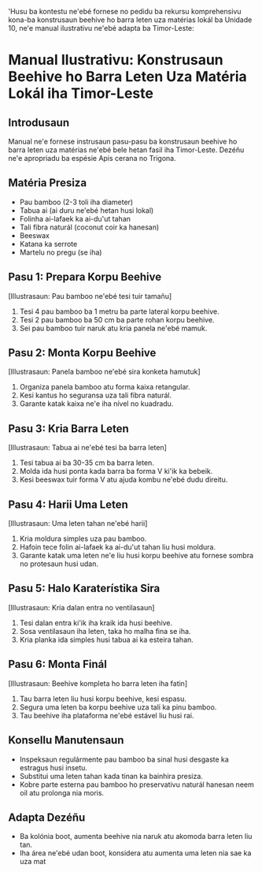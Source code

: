 'Husu ba kontestu ne'ebé fornese no pedidu ba rekursu komprehensivu kona-ba konstrusaun beehive ho barra leten uza matérias lokál ba Unidade 10, ne'e manual ilustrativu ne'ebé adapta ba Timor-Leste:

# Manual Ilustrativu: Konstrusaun Beehive ho Barra Leten Uza Matéria Lokál iha Timor-Leste

## Introdusaun

Manual ne'e fornese instrusaun pasu-pasu ba konstrusaun beehive ho barra leten uza matérias ne'ebé bele hetan fasil iha Timor-Leste. Dezéñu ne'e apropriadu ba espésie Apis cerana no Trigona.

## Matéria Presiza

- Pau bamboo (2-3 toli iha diameter)
- Tabua ai (ai duru ne'ebé hetan husi lokal)
- Folinha ai-lafaek ka ai-du'ut tahan
- Tali fibra naturál (coconut coir ka hanesan)
- Beeswax
- Katana ka serrote
- Martelu no pregu (se iha)

## Pasu 1: Prepara Korpu Beehive

[Illustrasaun: Pau bamboo ne'ebé tesi tuir tamañu]

1. Tesi 4 pau bamboo ba 1 metru ba parte lateral korpu beehive.
2. Tesi 2 pau bamboo ba 50 cm ba parte rohan korpu beehive.
3. Sei pau bamboo tuir naruk atu kria panela ne'ebé mamuk.

## Pasu 2: Monta Korpu Beehive

[Illustrasaun: Panela bamboo ne'ebé sira konketa hamutuk]

1. Organiza panela bamboo atu forma kaixa retangular.
2. Kesi kantus ho seguransa uza tali fibra naturál.
3. Garante katak kaixa ne'e iha nível no kuadradu.

## Pasu 3: Kria Barra Leten

[Illustrasaun: Tabua ai ne'ebé tesi ba barra leten]

1. Tesi tabua ai ba 30-35 cm ba barra leten.
2. Molda ida husi ponta kada barra ba forma V ki'ik ka bebeik.
3. Kesi beeswax tuir forma V atu ajuda kombu ne'ebé dudu direitu.

## Pasu 4: Harii Uma Leten

[Illustrasaun: Uma leten tahan ne'ebé harii]

1. Kria moldura simples uza pau bamboo.
2. Hafoin tece folin ai-lafaek ka ai-du'ut tahan liu husi moldura.
3. Garante katak uma leten ne'e liu husi korpu beehive atu fornese sombra no protesaun husi udan.

## Pasu 5: Halo Karaterístika Sira

[Illustrasaun: Kria dalan entra no ventilasaun]

1. Tesi dalan entra ki'ik iha kraik ida husi beehive.
2. Sosa ventilasaun iha leten, taka ho malha fina se iha.
3. Kria planka ida simples husi tabua ai ka esteira tahan.

## Pasu 6: Monta Finál

[Illustrasaun: Beehive kompleta ho barra leten iha fatin]

1. Tau barra leten liu husi korpu beehive, kesi espasu.
2. Segura uma leten ba korpu beehive uza tali ka pinu bamboo.
3. Tau beehive iha plataforma ne'ebé estável liu husi rai.

## Konsellu Manutensaun

- Inspeksaun regulármente pau bamboo ba sinal husi desgaste ka estragus husi insetu.
- Substitui uma leten tahan kada tinan ka bainhira presiza.
- Kobre parte esterna pau bamboo ho preservativu naturál hanesan neem oil atu prolonga nia moris.

## Adapta Dezéñu

- Ba kolónia boot, aumenta beehive nia naruk atu akomoda barra leten liu tan.
- Iha área ne'ebé udan boot, konsidera atu aumenta uma leten nia sae ka uza mat